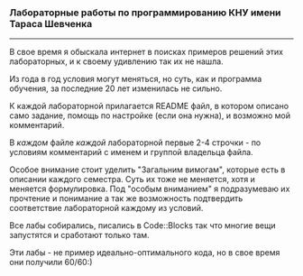 ### Лабораторные работы по программированию КНУ имени Тараса Шевченка

----
В свое время я обыскала интернет в поисках примеров решений этих лабораторных, и к своему удивлению так их не нашла.

Из года в год условия могут меняться, но суть, как и программа обучения, за последние 20 лет изменилась не сильно. 
 
К каждой лабораторной прилагается README файл, в котором описано само задание, помощь по настройке (если она нужна), и возможно мой комментарий.

В _каждом_ файле _каждой_ лабораторной первые 2-4 строчки - по условиям комментарий с именем и группой владельца файла.

Особое внимание стоит уделить "Загальним вимогам", которые есть в описании каждого семестра. Суть их тоже не меняется, хотя и меняется формулировка.
Под "особым вниманием" я подразумеваю их прочтение и понимание а так же возможность подтвердить соответствие лабораторной каждому из условий.

Все лабы собирались, писались в Code::Blocks так что многие вещи запустятся и сработают только там.

Эти лабы - не пример идеально-оптимального кода, но в свое время они получили 60/60:)
